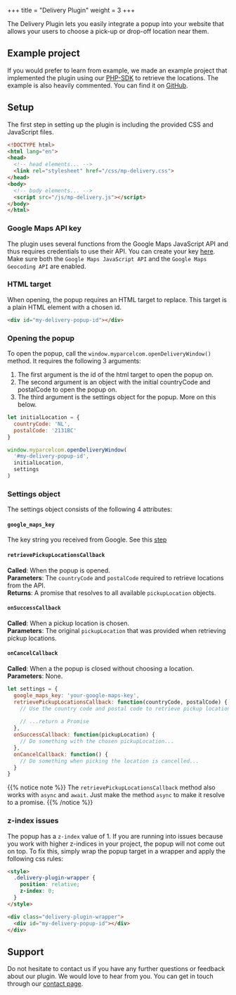 +++
title = "Delivery Plugin"
weight = 3
+++

The Delivery Plugin lets you easily integrate a popup into your website that allows your users to choose a pick-up or drop-off location near them.

## Example project
If you would prefer to learn from example, we made an example project that implemented the plugin using our [PHP-SDK](/php-sdk) to retrieve the locations. The example is also heavily commented. You can find it on [GitHub](https://github.com/MyParcelCOM/delivery-plugin-example).

## Setup
The first step in setting up the plugin is including the provided CSS and JavaScript files.

```html
<!DOCTYPE html>
<html lang="en">
<head>
  <!-- head elements... -->
  <link rel="stylesheet" href="/css/mp-delivery.css">
</head>
<body>
  <!-- body elements... -->
  <script src="/js/mp-delivery.js"></script>
</body>
</html>
```

### Google Maps API key
The plugin uses several functions from the Google Maps JavaScript API and thus requires credentials to use their API. You can create your key [here](https://console.cloud.google.com/apis). Make sure both the `Google Maps JavaScript API` and the `Google Maps Geocoding API` are enabled.

### HTML target
When opening, the popup requires an HTML target to replace. This target is a plain HTML element with a chosen id.

```html
<div id="my-delivery-popup-id"></div>
```

### Opening the popup
To open the popup, call the `window.myparcelcom.openDeliveryWindow()` method. It requires the following 3 arguments:

1) The first argument is the id of the html target to open the popup on.
2) The second argument is an object with the initial countryCode and postalCode to open the popup on.
3) The third argument is the settings object for the popup. More on this below. 

```javascript
let initialLocation = {
  countryCode: 'NL',
  postalCode: '2131BC'
}

window.myparcelcom.openDeliveryWindow(
  '#my-delivery-popup-id', 
  initialLocation, 
  settings
)
```

### Settings object
The settings object consists of the following 4 attributes:

#### `google_maps_key`
The key string you received from Google. See this [step](#google-maps-api-key)

#### `retrievePickupLocationsCallback`
**Called**: When the popup is opened. <br>
**Parameters**: The `countryCode` and `postalCode` required to retrieve locations from the API. <br>
**Returns**: A promise that resolves to all available `pickupLocation` objects.

#### `onSuccessCallback`
**Called**: When a pickup location is chosen. <br>
**Parameters**: The original `pickupLocation` that was provided when retrieving pickup locations.

#### `onCancelCallback`
**Called**: When a the popup is closed without choosing a location. <br>
**Parameters**: None.

```javascript
let settings = {
  google_maps_key: 'your-google-maps-key',
  retrievePickupLocationsCallback: function(countryCode, postalCode) {
    // Use the country code and postal code to retrieve pickup locations from our API...
     
    // ...return a Promise
  },
  onSuccessCallback: function(pickupLocation) {
    // Do something with the chosen pickupLocation...
  },
  onCancelCallback: function() {
    // Do something when picking the location is cancelled...
  }
}
```

{{% notice note %}}
The `retrievePickupLocationsCallback` method also works with `async` and `await`. Just make the method `async` to make it resolve to a promise.
{{% /notice %}}

### z-index issues
The popup has a `z-index` value of 1. If you are running into issues because you work with higher z-indices in your project, the popup will not come out on top. To fix this, simply wrap the popup target in a wrapper and apply the following css rules:

```html
<style>
  .delivery-plugin-wrapper {
    position: relative;
    z-index: 0;
  }
</style>

<div class="delivery-plugin-wrapper">
  <div id="my-delivery-popup-id"></div>
</div>
```

## Support
Do not hesitate to contact us if you have any further questions or feedback about our plugin. We would love to hear from you. You can get in touch through our [contact page](https://myparcel.com/contact).
